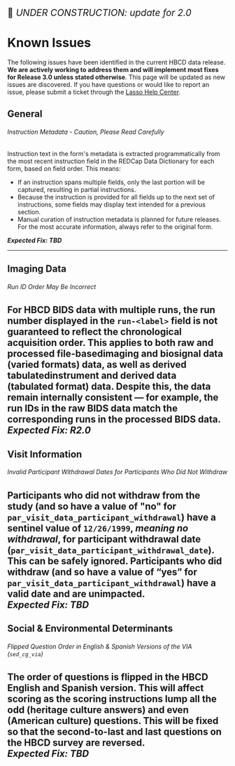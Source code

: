
<p style="font-size: 1.5em;">🚧 <i>UNDER CONSTRUCTION: update for 2.0</i></p>

# Known Issues
The following issues have been identified in the current HBCD data release. **We are actively working to address them and will implement most fixes for Release 3.0 unless stated otherwise**. This page will be updated as new issues are discovered. If you have questions or would like to report an issue, please submit a ticket through the [Lasso Help Center](https://nbdc.lassoinformatics.com/issue-tracker).

## General
###### <span class="emoji" style="color: #f97316;"><i class="fas fa-bug"></i></span> Instruction Metadata - Caution, Please Read Carefully
Instruction text in the form's metadata is extracted programmatically from the most recent instruction field in the REDCap Data Dictionary for each form, based on field order. This means:

*   If an instruction spans multiple fields, only the last portion will be captured, resulting in partial instructions.
*   Because the instruction is provided for all fields up to the next set of instructions, some fields may display text intended for a previous section.
*   Manual curation of instruction metadata is planned for future releases. For the most accurate information, always refer to the original form.       

***Expected Fix: TBD***         

-------------------------

## Imaging Data
###### <span class="emoji" style="color: #f97316;"><i class="fas fa-bug"></i></span> Run ID Order May Be Incorrect
For HBCD BIDS data with multiple runs, the run number displayed in the `run-<label>` field is not guaranteed to reflect the chronological acquisition order. This applies to both raw and processed <span class="tooltip">file-based<span class="tooltiptext">imaging and biosignal data<br>(varied formats)</span></span> data, as well as derived <span class="tooltip">tabulated<span class="tooltiptext">instrument and derived data<br>(tabulated format)</span></span> data. Despite this, the data remain internally consistent — for example, the run IDs in the raw BIDS data match the corresponding runs in the processed BIDS data.               
***Expected Fix: R2.0***
--------------------------  

## Visit Information       

###### <span class="emoji" style="color: #f97316;"><i class="fas fa-bug"></i></span> Invalid Participant Withdrawal Dates for Participants Who Did Not Withdraw
Participants who did not withdraw from the study (and so have a value of "no" for `par_visit_data_participant_withdrawal`) have a sentinel value of `12/26/1999`, <i>meaning no withdrawal</i>, for participant withdrawal date (`par_visit_data_participant_withdrawal_date`). This can be safely ignored. Participants who did withdraw (and so have a value of “yes” for `par_visit_data_participant_withdrawal`) have a valid date and are unimpacted.          
***Expected Fix: TBD*** 
--------------------------   

## Social & Environmental Determinants

###### <span class="emoji" style="color: #f97316;"><i class="fas fa-bug"></i></span> Flipped Question Order in English & Spanish Versions of the VIA (<code>sed_cg_via</code>)
The order of questions is flipped in the HBCD English and Spanish version. This will affect scoring as the scoring instructions lump all the odd (heritage culture answers) and even (American culture) questions. This will be fixed so that the second-to-last and last questions on the HBCD survey are reversed.       
***Expected Fix: TBD*** 
--------------------------   
